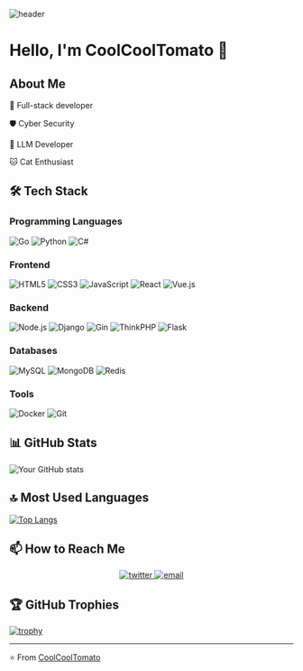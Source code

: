 ![header](https://github.com/user-attachments/assets/e1c10d39-5d64-462c-913d-3acc485804e5)

# Hello, I'm CoolCoolTomato 👋

## About Me

🌟 Full-stack developer

🛡️ Cyber Security

🤖 LLM Developer

🐱 Cat Enthusiast

## 🛠 Tech Stack

### Programming Languages

![Go](https://img.shields.io/badge/-Go-00ADD8?style=flat-square&logo=go&logoColor=white)
![Python](https://img.shields.io/badge/-Python-3776AB?style=flat-square&logo=python&logoColor=white)
![C#](https://img.shields.io/badge/-C%23-239120?style=flat-square&logo=c-sharp&logoColor=white)

### Frontend

![HTML5](https://img.shields.io/badge/-HTML5-E34F26?style=flat-square&logo=html5&logoColor=white)
![CSS3](https://img.shields.io/badge/-CSS3-1572B6?style=flat-square&logo=css3&logoColor=white)
![JavaScript](https://img.shields.io/badge/-JavaScript-F7DF1E?style=flat-square&logo=javascript&logoColor=black)
![React](https://img.shields.io/badge/-React-61DAFB?style=flat-square&logo=react&logoColor=black)
![Vue.js](https://img.shields.io/badge/-Vue.js-4FC08D?style=flat-square&logo=vue.js&logoColor=white)

### Backend

![Node.js](https://img.shields.io/badge/-Node.js-339933?style=flat-square&logo=node.js&logoColor=white)
![Django](https://img.shields.io/badge/-Django-092E20?style=flat-square&logo=django&logoColor=white)
![Gin](https://img.shields.io/badge/-Gin-00ADD8?style=flat-square&logo=go&logoColor=white)
![ThinkPHP](https://img.shields.io/badge/-ThinkPHP-6699cc?style=flat-square&logo=php&logoColor=white)
![Flask](https://img.shields.io/badge/-Flask-000000?style=flat-square&logo=flask&logoColor=white)

### Databases

![MySQL](https://img.shields.io/badge/-MySQL-4479A1?style=flat-square&logo=mysql&logoColor=white)
![MongoDB](https://img.shields.io/badge/-MongoDB-47A248?style=flat-square&logo=mongodb&logoColor=white)
![Redis](https://img.shields.io/badge/-Redis-DC382D?style=flat-square&logo=redis&logoColor=white)

### Tools

![Docker](https://img.shields.io/badge/-Docker-2496ED?style=flat-square&logo=docker&logoColor=white)
![Git](https://img.shields.io/badge/-Git-F05032?style=flat-square&logo=git&logoColor=white)

## 📊 GitHub Stats

![Your GitHub stats](https://github-readme-stats.vercel.app/api?username=CoolCoolTomato&show_icons=true&theme=radical)

## 🔝 Most Used Languages

[![Top Langs](https://github-readme-stats.vercel.app/api/top-langs/?username=CoolCoolTomato&layout=compact&theme=radical)](https://github.com/anuraghazra/github-readme-stats)

## 📫 How to Reach Me

<p align="center">
  <a href="https://x.com/CoolCoolTomato">
    <img src="https://img.icons8.com/fluent/48/000000/twitter.png" alt="twitter"/>
  </a>
  <a href="mailto:CoolCoolTomato@gmail.com">
    <img src="https://img.icons8.com/fluent/48/000000/gmail.png" alt="email"/>
  </a>
</p>

## 🏆 GitHub Trophies

[![trophy](https://github-profile-trophy.vercel.app/?username=CoolCoolTomato&theme=onedark)](https://github.com/ryo-ma/github-profile-trophy)

---

⭐️ From [CoolCoolTomato](https://github.com/CoolCoolTomato)
